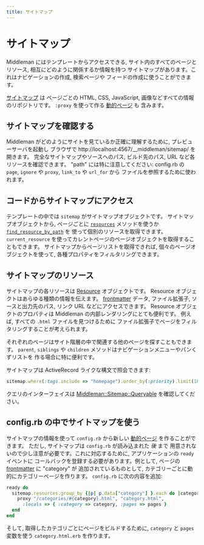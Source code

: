 ```yaml
---
title: サイトマップ
---
```


# サイトマップ

Middleman にはテンプレートからアクセスできる,
サイト内のすべてのページとリソース, 相互にどのように関係するか情報を持つ
サイトマップがあります。これはナビゲーションの作成, 検索ページや
フィードの作成に使うことができます。

[サイトマップ](http://rubydoc.info/gems/middleman-core/Middleman/Sitemap) は
ページごとの HTML, CSS, JavaScript, 画像などすべての情報のリポジトリです。
`:proxy` を使って作る [動的ページ][dynamic pages] も
含みます。

## サイトマップを確認する

Middleman がどのようにサイトを見ているか正確に理解するために, プレビューサーバを起動し
ブラウザで http://localhost:4567/__middleman/sitemap/ を開きます。
完全なサイトマップやソースへのパス, ビルド先のパス, URL など各リソースを確認できます。
"path" には特に注意してください: config.rb の `page`, `ignore` や
`proxy`,  `link_to` や `url_for` から
ファイルを参照するために使われます。

## コードからサイトマップにアクセス

テンプレートの中では `sitemap` がサイトマップオブジェクトです。
サイトマップオブジェクトから, ページごとに
[`resources`](http://rubydoc.info/gems/middleman-core/Middleman/Sitemap/Store#resources-instance_method) メソッドを使うか
[`find_resource_by_path`](http://rubydoc.info/gems/middleman-core/Middleman/Sitemap/Store#find_resource_by_path-instance_method) を
使って個別のリソースを取得できます。
`current_resource` を使ってカレントページのページオブジェクトを取得することもできます。
サイトマップからページリストを取得できれば, 個々のページオブジェクトを使って,
各種プロパティをフィルタリングできます。

## サイトマップのリソース

サイトマップの各リソースは
[Resource](http://rubydoc.info/gems/middleman-core/Middleman/Sitemap/Resource) オブジェクトです。
Resource オブジェクトはあらゆる種類の情報を伝えます。
[frontmatter] データ, ファイル拡張子, ソースと出力先のパス, リンク URL などにアクセスできます。
Resource オブジェクトのプロパティは Middleman の内部レンダリングにとても便利です。
例えば, すべての `.html` ファイルを見つけるために
ファイル拡張子でページをフィルタリングすることが考えられます。

それぞれのページはサイト階層の中で関連する他のページを探すこともできます。
`parent`, `siblings` や `children` メソッドはナビゲーションメニューやパンくずリストを
作る場合に特に便利です。

サイトマップは ActiveRecord ライクな構文で照会できます:

```ruby
sitemap.where(:tags.include => "homepage").order_by(:priority).limit(10)
```

クエリのインターフェイスは [Middleman::Sitemap::Queryable](http://rubydoc.info/gems/middleman-core/Middleman/Sitemap/Queryable) を確認してください。

## config.rb の中でサイトマップを使う

サイトマップの情報を使って `config.rb` から新しい
[動的ページ][dynamic pages] を作ることができます。
ただし, サイトマップは `config.rb` が読み込まれた *後* まで
用意されないので少し注意が必要です。これに対応するために, アプリケーションの `ready` イベントに
コールバックを登録する必要があります。例として, ページの [frontmatter] に "category" が
追加されているものとして, カテゴリーごとに動的にカテゴリーページを作ります。
`config.rb` に次の内容を追加:

``` ruby
ready do
  sitemap.resources.group_by {|p| p.data["category"] }.each do |category, pages|
    proxy "/categories/#{category}.html", "category.html",
      :locals => { :category => category, :pages => pages }
  end
end
```

そして, 取得したカテゴリごとにページをビルドするために, `category` と `pages` 変数を使う
`category.html.erb` を作ります。

[dynamic pages]: /ja/basics/dynamic_pages/
[frontmatter]: /ja/basics/frontmatter/
